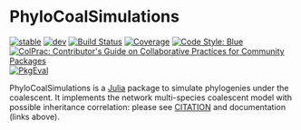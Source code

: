 # PhyloCoalSimulations

[![stable](https://img.shields.io/badge/docs-stable-blue.svg)](https://cecileane.github.io/PhyloCoalSimulations.jl/stable)
[![dev](https://img.shields.io/badge/docs-dev-blue.svg)](https://cecileane.github.io/PhyloCoalSimulations.jl/dev)
[![Build Status](https://github.com/cecileane/PhyloCoalSimulations.jl/actions/workflows/CI.yml/badge.svg?branch=main)](https://github.com/cecileane/PhyloCoalSimulations.jl/actions/workflows/CI.yml?query=branch%3Amain)
[![Coverage](https://codecov.io/gh/cecileane/PhyloCoalSimulations.jl/branch/main/graph/badge.svg)](https://codecov.io/gh/cecileane/PhyloCoalSimulations.jl)
[![Code Style: Blue](https://img.shields.io/badge/code%20style-blue-4495d1.svg)](https://github.com/invenia/BlueStyle)
[![ColPrac: Contributor's Guide on Collaborative Practices for Community Packages](https://img.shields.io/badge/ColPrac-Contributor's%20Guide-blueviolet)](https://github.com/SciML/ColPrac)
[![PkgEval](https://JuliaCI.github.io/NanosoldierReports/pkgeval_badges/P/PhyloCoalSimulations.svg)](https://JuliaCI.github.io/NanosoldierReports/pkgeval_badges/report.html)


PhyloCoalSimulations is a [Julia](http://julialang.org/) package to
simulate phylogenies under the coalescent.
It implements the network multi-species coalescent model with
possible inheritance correlation:
please see [CITATION](CITATION.bib) and documentation (links above).
